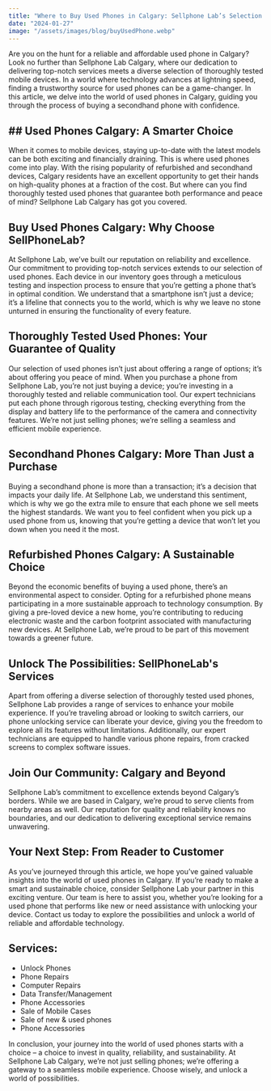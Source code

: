 ```yaml
---
title: "Where to Buy Used Phones in Calgary: Sellphone Lab’s Selection of Thoroughly Tested Devices"
date: "2024-01-27"
image: "/assets/images/blog/buyUsedPhone.webp"
---
```

Are you on the hunt for a reliable and affordable used phone in Calgary? Look no further than Sellphone Lab Calgary, where our dedication to delivering top-notch services meets a diverse selection of thoroughly tested mobile devices. In a world where technology advances at lightning speed, finding a trustworthy source for used phones can be a game-changer. In this article, we delve into the world of used phones in Calgary, guiding you through the process of buying a secondhand phone with confidence.

## ## Used Phones Calgary: A Smarter Choice
When it comes to mobile devices, staying up-to-date with the latest models can be both exciting and financially draining. This is where used phones come into play. With the rising popularity of refurbished and secondhand devices, Calgary residents have an excellent opportunity to get their hands on high-quality phones at a fraction of the cost. But where can you find thoroughly tested used phones that guarantee both performance and peace of mind? Sellphone Lab Calgary has got you covered.

## Buy Used Phones Calgary: Why Choose SellPhoneLab?
At Sellphone Lab, we’ve built our reputation on reliability and excellence. Our commitment to providing top-notch services extends to our selection of used phones. Each device in our inventory goes through a meticulous testing and inspection process to ensure that you’re getting a phone that’s in optimal condition. We understand that a smartphone isn’t just a device; it’s a lifeline that connects you to the world, which is why we leave no stone unturned in ensuring the functionality of every feature.

## Thoroughly Tested Used Phones: Your Guarantee of Quality
Our selection of used phones isn’t just about offering a range of options; it’s about offering you peace of mind. When you purchase a phone from Sellphone Lab, you’re not just buying a device; you’re investing in a thoroughly tested and reliable communication tool. Our expert technicians put each phone through rigorous testing, checking everything from the display and battery life to the performance of the camera and connectivity features. We’re not just selling phones; we’re selling a seamless and efficient mobile experience.

## Secondhand Phones Calgary: More Than Just a Purchase
Buying a secondhand phone is more than a transaction; it’s a decision that impacts your daily life. At Sellphone Lab, we understand this sentiment, which is why we go the extra mile to ensure that each phone we sell meets the highest standards. We want you to feel confident when you pick up a used phone from us, knowing that you’re getting a device that won’t let you down when you need it the most.

## Refurbished Phones Calgary: A Sustainable Choice
Beyond the economic benefits of buying a used phone, there’s an environmental aspect to consider. Opting for a refurbished phone means participating in a more sustainable approach to technology consumption. By giving a pre-loved device a new home, you’re contributing to reducing electronic waste and the carbon footprint associated with manufacturing new devices. At Sellphone Lab, we’re proud to be part of this movement towards a greener future.

## Unlock The Possibilities: SellPhoneLab's Services
Apart from offering a diverse selection of thoroughly tested used phones, Sellphone Lab provides a range of services to enhance your mobile experience. If you’re traveling abroad or looking to switch carriers, our phone unlocking service can liberate your device, giving you the freedom to explore all its features without limitations. Additionally, our expert technicians are equipped to handle various phone repairs, from cracked screens to complex software issues.

## Join Our Community: Calgary and Beyond
Sellphone Lab’s commitment to excellence extends beyond Calgary’s borders. While we are based in Calgary, we’re proud to serve clients from nearby areas as well. Our reputation for quality and reliability knows no boundaries, and our dedication to delivering exceptional service remains unwavering.

## Your Next Step: From Reader to Customer
As you’ve journeyed through this article, we hope you’ve gained valuable insights into the world of used phones in Calgary. If you’re ready to make a smart and sustainable choice, consider Sellphone Lab your partner in this exciting venture. Our team is here to assist you, whether you’re looking for a used phone that performs like new or need assistance with unlocking your device. Contact us today to explore the possibilities and unlock a world of reliable and affordable technology.

## Services:
- Unlock Phones
- Phone Repairs
- Computer Repairs
- Data Transfer/Management
- Phone Accessories
- Sale of Mobile Cases
- Sale of new & used phones
- Phone Accessories

In conclusion, your journey into the world of used phones starts with a choice – a choice to invest in quality, reliability, and sustainability. At Sellphone Lab Calgary, we’re not just selling phones; we’re offering a gateway to a seamless mobile experience. Choose wisely, and unlock a world of possibilities.